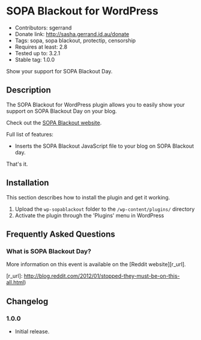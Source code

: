 # SOPA Blackout for WordPress #

* Contributors: sgerrand
* Donate link: http://sasha.gerrand.id.au/donate
* Tags: sopa, sopa blackout, protectip, censorship
* Requires at least: 2.8
* Tested up to: 3.2.1
* Stable tag: 1.0.0

Show your support for SOPA Blackout Day.

## Description ##

The SOPA Blackout for WordPress plugin allows you to easily show your support on SOPA Blackout Day on your blog.

Check out the [SOPA Blackout website](http://sopablackout.org).

Full list of features:

* Inserts the SOPA Blackout JavaScript file to your blog on SOPA Blackout day.

That's it.

## Installation ##

This section describes how to install the plugin and get it working.

1. Upload the `wp-sopablackout` folder to the `/wp-content/plugins/` directory
1. Activate the plugin through the 'Plugins' menu in WordPress

## Frequently Asked Questions ##

### What is SOPA Blackout Day? ###

More information on this event is available on the [Reddit website][r_url].

  [r_url]: http://blog.reddit.com/2012/01/stopped-they-must-be-on-this-all.html)

  ## Changelog ##

  ### 1.0.0 ###

  * Initial release.
